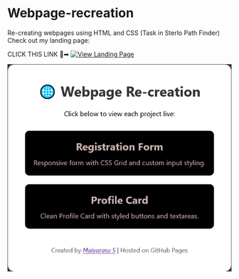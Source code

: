 # Webpage-recreation
Re-creating webpages using HTML and CSS (Task in Sterlo Path Finder)
Check out my landing page:  


CLICK THIS LINK 🔗➡ [![View Landing Page](https://img.shields.io/badge/View-Projects-blue)](https://maiyarasu-s.github.io/Webpage-recreation/)

[![Landing Page Screenshot](screenshot.png)](https://maiyarasu-s.github.io/Webpage-recreation/)



